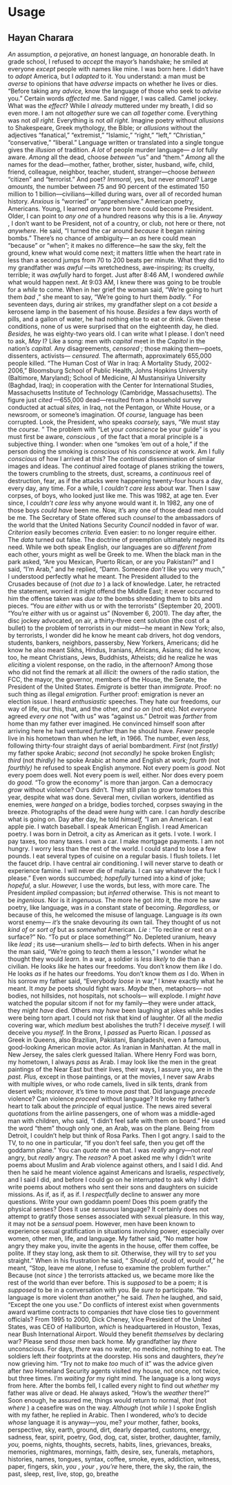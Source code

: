 # Usage
## Hayan Charara
_An_ assumption, _a_ pejorative, _an_ honest language,
 _an_ honorable death. In grade school, I refused to _accept_
the mayor’s handshake; he smiled at everyone _except_
people with names like mine. I was born here.
I didn’t have to _adopt_ America, but I _adapted_ to it.
You understand: a man must be _averse_ to opinions
that have _adverse_ impacts on whether he lives
or dies. “Before taking any _advice,_ know the language
of those who seek to _advise_ you.” Certain words
 _affected_ me. Sand nigger, I was called. Camel jockey.
What was the _effect_? While I _already_ muttered
under my breath, I did so even more. I am not
 _altogether_ sure we can _all together_ come. Everything
was not _all right._ Everything is not _all right._
Imagine poetry without _allusions_ to Shakespeare,
Greek mythology, the Bible; or _allusions_ without
the adjectives “fanatical,” “extremist,” “Islamic,”
“right,” “left,” “Christian,” “conservative,” “liberal.”
Language written or translated into a single tongue
gives the _illusion_ of tradition. _A lot_ of people murder
language— _a lot_ fully aware. _Among_ all the dead,
choose _between_ “us” and “them.” _Among_ all the names
for the dead—mother, father, brother, sister,
husband, wife, child, friend, colleague, neighbor,
teacher, student, stranger—choose _between_
“citizen” and “terrorist.” And poet? _Immoral,_
yes, but never _amoral_? Large _amounts,_ the number
between 75 and 90 percent of the estimated
150 million to 1 billion—civilians—killed during wars,
over all of recorded human history. _Anxious_ is “worried”
or “apprehensive.” American poetry, Americans.
Young, I learned _anyone_ born here could become
President. Older, I can point to _any one_ of a hundred
reasons why this is a lie. _Anyway_ , I don’t want to be
President, not of a country, or club, not here or there,
not _anywhere._ He said, “I turned the car around _because_
it began raining bombs.” There’s no chance of ambiguity—
an _as_ here could mean “because” or “when”; it makes
no difference—he saw the sky, felt the ground,
knew what would come next; it matters little
when the heart rate in less than a second jumps from
70 to 200 beats per minute. What they did
to my grandfather was _awful_ —its wretchedness,
awe-inspiring; its cruelty, terrible; it was _awfully_
hard to forget. Just after 8:46 AM, I wondered _awhile_
what would happen next. At 9:03 AM, I knew
there was going to be trouble for a _while_ to come.
When in her grief the woman said, “We’re going
to hurt them _bad_ ,” she meant to say, “We’re going
to hurt them _badly._ ” For seventeen days, during
air strikes, my grandfather slept on a cot _beside_
a kerosene lamp in the basement of his house. _Besides_
a few days worth of pills, and a gallon of water,
he had nothing else to eat or drink. Given these conditions,
none of us were surprised that on the eighteenth day,
he died. _Besides,_ he was eighty-two years old.
I can write what I please. I don’t need to ask, _May_ I?
Like a song: men with _capital_ meet in the _Capitol_
in the nation’s _capital._ Any disagreements, _censored_ ;
those making them—poets, dissenters, activists—
 _censured._ The aftermath, approximately 655,000
people killed. “The Human Cost of War in Iraq:
A Mortality Study, 2002-2006,” Bloomsburg School
of Public Health, Johns Hopkins University (Baltimore,
Maryland); School of Medicine, Al Mustansiriya University
(Baghdad, Iraq); in cooperation with the Center
for International Studies, Massachusetts Institute
of Technology (Cambridge, Massachusetts).
The figure just _cited_ —655,000 dead—resulted from
a household survey conducted at actual _sites,_ in Iraq,
not the Pentagon, or White House, or a newsroom,
or someone’s imagination. Of _course,_ language has been
corrupted. Look, the President, who speaks _coarsely,_
says, “We must stay the _course._ ” The problem with
“Let your _conscience_ be your guide” is you must first
be aware, _conscious_ , of the fact that a moral principle
is a subjective thing. I wonder: when one “smokes ’em
out of a hole,” if the person doing the smoking
is _conscious_ of his _conscience_ at work. Am I fully _conscious_
of how I arrived at this? The _continual_ dissemination
of similar images and ideas. The _continual_ aired footage
of planes striking the towers, the towers crumbling
to the streets, dust, screams, a _continuous_ reel of destruction,
fear, as if the attacks were happening twenty-four hours
a day, every day, any time. For a while, I _couldn’t care less_
about war. Then I saw corpses, of boys, who looked
just like me. This was 1982, at age ten. Ever since,
I _couldn’t care less_ why anyone would want it.
In 1982, any one of those boys _could have_ been me.
Now, it’s any one of those dead men could be me.
The Secretary of State offered such _counsel_
to the ambassadors of the world that the United Nations
Security _Council_ nodded in favor of war. _Criterion_
easily becomes _criteria._ Even easier: to no longer
require either. The _data_ turned out false. The doctrine
of preemption ultimately negated its need. While we
both speak English, our languages are so _different from_
each other, yours might as well be Greek to me.
When the black man in the park asked, “Are you
Mexican, Puerto Rican, or are you Pakistani?”
and I said, “I’m Arab,” and he replied, “Damn.
Someone _don’t_ like you very much,” I understood
perfectly what he meant. The President alluded
to the Crusades because of (not _due to_ ) a lack
of knowledge. Later, he retracted the statement,
worried it might offend the Middle East;
it never occurred to him the offense taken was _due to_
the bombs shredding them to bits and pieces. “You are
 _either_ with us or with the terrorists” (September 20, 2001).
“You’re _either_ with us or against us” (November 6, 2001).
The day after, the disc jockey advocated, on air,
a thirty-three cent solution (the cost of a bullet)
to the problem of terrorists in our midst—he meant
in New York; also, by terrorists, I wonder did he know
he meant cab drivers, hot dog vendors, students, bankers,
neighbors, passersby, New Yorkers, Americans;
did he know he also meant Sikhs, Hindus, Iranians,
Africans, Asians; did he know, too, he meant Christians,
Jews, Buddhists, Atheists; did he realize he was _eliciting_
a violent response, on the radio, in the afternoon?
Among those who did not find the remark at all _illicit:_
the owners of the radio station, the FCC, the mayor,
the governor, members of the House, the Senate,
the President of the United States. _Emigrate_ is better
than _immigrate._ Proof: no such thing as illegal _emigration._
Further proof: emigration is never an election issue.
I heard _enthusiastic_ speeches. They hate our freedoms,
our way of life, our this, that, and the other, _and so on_
(not etc). Not _everyone_ agreed _every one_ not “with us”
was “against us.” Detroit was _farther_ from home
than my father ever imagined. He convinced himself
soon after arriving here he had ventured _further_
than he should have. _Fewer_ people live in his hometown
than when he left, in 1966. The number, even _less,_
following thirty-four straight days of aerial bombardment.
 _First_ (not _firstly)_ my father spoke Arabic; _second_
(not _secondly)_ he spoke broken English; _third_ (not _thirdly)_
he spoke Arabic at home and English at work;
 _fourth_ (not _fourthly)_ he refused to speak English
anymore. Not every poem is _good._ Not every poem
does well. Not every poem is _well,_ either. Nor does
every poem do _good._ “To grow the economy”
is more than jargon. Can a democracy _grow_
without violence? Ours didn’t. They still plan to _grow_
tomatoes this year, despite what was done.
Several men, civilian workers, identified as enemies,
were _hanged_ on a bridge, bodies torched, corpses
swaying in the breeze. Photographs of the dead
were _hung_ with care. I can _hardly_ describe what is
going on. Day after day, he told _himself,_ “I am
an American. I eat apple pie. I watch baseball.
I speak American English. I read American poetry.
I was born in Detroit, a city as American as it gets.
I vote. I work. I pay taxes, too many taxes. I own a car.
I make mortgage payments. I am not hungry. I worry
less than the rest of the world. I could stand to lose
a few pounds. I eat several types of cuisine
on a regular basis. I flush toilets. I let the faucet drip.
I have central air conditioning. I will never starve
to death or experience famine. I will never die
of malaria. I can say whatever the fuck I please.”
Even words succumbed; _hopefully_ turned into
a kind of joke; _hopeful,_ a slur. _However,_ I use the words,
but less, with more care. The President _implied_
compassion; but _inferred_ otherwise. This is not
meant to be _ingenious._ Nor is it _ingenuous._
The more he got _into_ it, the more he saw poetry,
like language, was _in_ a constant state of becoming.
 _Regardless,_ or because of this, he welcomed the misuse
of language. Language is _its_ own worst enemy—
 _it’s_ the snake devouring _its_ own tail. They thought
of us not _kind of_ or _sort of_ but as _somewhat_ American.
 _Lie_ : “To recline or rest on a surface?” No. “To put
or place something?” No. Depleted uranium, heavy
like _lead_ ; its use—uranium shells— _led_ to birth defects.
When in his anger the man said, “We’re going
to _teach_ them a lesson,” I wonder what he thought
they would _learn._ In a war, a soldier is _less likely_
to die than a civilian. He looks _like_ he hates our freedoms.
You don’t know them _like_ I do. He looks _as_ if he hates
our freedoms. You don’t know them _as_ I do.
When in his sorrow my father said, “Everybody
 _loose_ in war,” I knew exactly what he meant. It _may be_
poets should fight wars. _Maybe_ then, metaphors—
not bodies, not hillsides, not hospitals, not schools—
will explode. I _might have_ watched the popular sitcom
if not for my family—they were under attack,
they _might have_ died. Others _may have_ been laughing
at jokes while bodies were being torn apart.
I could not risk that kind of laughter. Of all the _media_
covering war, which _medium_ best abolishes the truth?
I deceive _myself._ I will deceive you _myself._ In the Bronx,
I _passed_ as Puerto Rican. I _passed_ as Greek in Queens,
also Brazilian, Pakistani, Bangladeshi, even a famous,
good-looking American movie actor. As Iranian
in Manhattan. At the mall in New Jersey,
the sales clerk guessed Italian. Where Henry Ford
was born, my hometown, I always _pass_ as Arab.
I may look like the men in the great paintings
of the Near East but their lives, their ways, I assure you,
are in the _past. Plus,_ except in those paintings,
or at the movies, I never saw Arabs with multiple wives,
or who rode camels, lived in silk tents, drank from
desert wells; _moreover,_ it’s time to move _past_ that.
Did language _precede_ violence? Can violence _proceed_
without language? It broke my father’s heart
to talk about the _principle_ of equal justice.
The news aired several _quotations_ from the airline
passengers, one of whom was a middle-aged man
with children, who said, “I didn’t feel safe with them
on board.” He used the word “them” though only one,
an Arab, was on the plane. Being from Detroit,
I couldn’t help but think of Rosa Parks.
Then I got angry. I said to the TV, to no one
in particular, “If you don’t feel safe, then you
get off the goddamn plane.” You can _quote_ me
on that. I was _really_ angry—not _real_ angry,
but _really_ angry. The _reason_? A poet asked me
why I didn’t write poems about Muslim and Arab
violence against others, and I said I did. And then
he said he meant violence against Americans and Israelis,
 _respectively,_ and I said I did, and before I could
go on he interrupted to ask why I didn’t write
poems about mothers who sent their sons and daughters
on suicide missions. As if, as if, as if. I _respectfully_
decline to answer any more questions. Write your own
goddamn poem! Does this poem gratify the physical senses?
Does it use _sensuous_ language? It certainly does not
attempt to gratify those senses associated with
sexual pleasure. In this way, it may not be a _sensual_ poem.
However, men have been known to experience
sexual gratification in situations involving power,
especially over women, other men, life, and language.
My father said, “No matter how angry they make you,
invite the agents in the house, offer them coffee,
be polite. If they stay long, ask them to _sit._ Otherwise,
they will try to _set_ you straight.” When in his
frustration he said, “ _Should of,_ could of, would of,”
he meant, “Stop, leave me alone, I refuse to examine
the problem further.” Because (not _since_ ) the terrorists
attacked us, we became more like the rest of the world
than ever before. This is _supposed_ to be a poem;
it is _supposed_ to be in a conversation with you.
Be _sure to_ participate. “No language is more violent
 _than_ another,” he said. _Then_ he laughed, and said,
“Except the one you use.” Do conflicts of interest
exist when governments award wartime contracts
to companies _that_ have close ties to government officials?
From 1995 to 2000, Dick Cheney, Vice President
of the United States, was CEO of Halliburton,
 _which_ is headquartered in Houston, Texas,
near Bush International Airport. Would they benefit
 _themselves_ by declaring war? Please send _those_ men
back home. My grandfather lay _there_ unconscious.
For days, _there_ was no water, no medicine, nothing
to eat. The soldiers left _their_ footprints at the doorstep.
His sons and daughters, _they’re_ now grieving him.
“Try not _to_ make _too_ much of it” was the advice given
after _two_ Homeland Security agents visited my house,
not once, not twice, but three times. I’m _waiting for_
my right mind. The language is a long _ways_ from here.
After the bombs fell, I called every night to find out
 _whether_ my father was alive or dead. He always asked,
“How’s the _weather_ there?” Soon enough, he assured me,
things would return to normal, _that_ (not _where_ )
a ceasefire was on the way. _Although_ (not _while_ )
I spoke English with my father, he replied in Arabic.
Then I wondered, _who’s_ to decide _whose_ language it is
anyway—you, me? _your_ mother, father, books,
perspective, sky, earth, ground, dirt, dearly departed,
customs, energy, sadness, fear, spirit, poetry, God,
dog, cat, sister, brother, daughter, family, _you,_ poems,
nights, thoughts, secrets, habits, lines, grievances,
breaks, memories, nightmares, mornings, faith, desire,
sex, funerals, metaphors, histories, names, tongues,
syntax, coffee, smoke, eyes, addiction, witness, paper,
fingers, skin, _you_ , _your_ , _you’re_ here, there, the sky,
the rain, the past, sleep, rest, live, stop, go, breathe